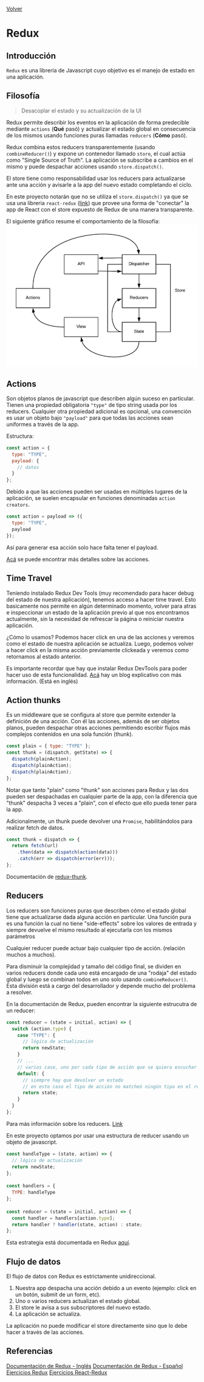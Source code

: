 [Volver](./index.md)

# Redux

## Introducción

`Redux` es una librería de Javascript cuyo objetivo es el manejo de estado en una aplicación.

## Filosofía

> Desacoplar el estado y su actualización de la UI

Redux permite describir los eventos en la aplicación de forma predecible mediante `actions` (**Qué** pasó) y actualizar el estado global en consecuencia de los mismos usando funciones puras llamadas `reducers` (**Cómo** pasó).

Redux combina estos reducers transparentemente (usando `combineReducer()`) y expone un contenedor llamado `store`, el cual actúa como "Single Source of Truth".
La aplicación se subscribe a cambios en el mismo y puede despachar acciones usando `store.dispatch()`.

El store tiene como responsabilidad usar los reducers para actualizarse ante una acción y avisarle a la app del nuevo estado completando el ciclo.

En este proyecto notarán que no se utiliza el `store.dispatch()` ya que se usa una libreria `react-redux` ([link](https://react-redux.js.org/)) que provee una forma de "conectar" la app de React con el store expuesto de Redux de una manera transparente.

El siguiente gráfico resume el comportamiento de la filosofía:
![Architecture](./images/redux-architecture.png)

## Actions

Son objetos planos de javascript que describen algún suceso en particular. Tienen una propiedad obligatoria `"type"` de tipo string usada por los reducers. Cualquier otra propiedad adicional es opcional, una convención es usar un objeto bajo `"payload"` para que todas las acciones sean uniformes a través de la app.

Estructura:

```javascript
const action = {
  type: "TYPE",
  payload: {
    // datos
  }
};
```

Debido a que las acciones pueden ser usadas en múltiples lugares de la aplicación, se suelen encapsular en funciones denominadas `action creators`.

```javascript
const action = payload => ({
  type: "TYPE",
  payload
});
```

Así para generar esa acción solo hace falta tener el payload.

[Acá](https://redux.js.org/basics/actions) se puede encontrar más detalles sobre las acciones.

## Time Travel
Teniendo instalado Redux Dev Tools (muy recomendado para hacer debug del estado de nuestra aplicación), tenemos acceso a hacer time travel. Esto basicamente nos permite en algún determinado momento, volver para atras e inspeccionar un estado de la aplicación previo al que nos encontramos actualmente, sin la necesidad de refrescar la página o reiniciar nuestra aplicación.

¿Cómo lo usamos? Podemos hacer click en una de las acciones y veremos como el estado de nuestra aplicación se actualiza. Luego, podemos volver a hacer click en la misma acción previamente clickeada y veremos como retornamos al estado anterior.

Es importante recordar que hay que instalar Redux DevTools para poder hacer uso de esta funcionalidad.
[Acá](https://medium.com/the-web-tub/time-travel-in-react-redux-apps-using-the-redux-devtools-5e94eba5e7c0) hay un blog explicativo con más información. (Está en inglés) 

## Action thunks

Es un middleware que se configura al store que permite extender la definición de una acción. Con él las acciones, además de ser objetos planos, pueden despachar otras acciones permitiendo escribir flujos más complejos contenidos en una sola función (thunk).

```javascript
const plain = { type: "TYPE" };
const thunk = (dispatch, getState) => {
  dispatch(plainAction);
  dispatch(plainAction);
  dispatch(plainAction);
};
```

Notar que tanto "plain" como "thunk" son acciones para Redux y las dos pueden ser despachadas en cualquier parte de la app, con la diferencia que "thunk" despacha 3 veces a "plain", con el efecto que ello pueda tener para la app.

Adicionalmente, un thunk puede devolver una `Promise`, habilitándolos para realizar fetch de datos.

```javascript
const thunk = dispatch => {
  return fetch(url)
    .then(data => dispatch(action(data)))
    .catch(err => dispatch(error(err)));
};
```

Documentación de [redux-thunk](https://github.com/reduxjs/redux-thunk).

## Reducers

Los reducers son funciones puras que describen cómo el estado global tiene que actualizarse dada alguna acción en particular. Una función pura es una función la cual no tiene "side-effects" sobre los valores de entrada y siempre devuelve el mismo resultado al ejecutarla con los mismos parámetros

Cualquier reducer puede actuar bajo cualquier tipo de acción. (relación muchos a muchos).

Para disminuir la complejidad y tamaño del código final, se dividen en varios reducers donde cada uno está encargado de una "rodaja" del estado global y luego se combinan todos en uno solo usando `combineReducer()`. Esta división está a cargo del desarrollador y depende mucho del problema a resolver.

En la documentación de Redux, pueden encontrar la siguiente estrucutra de un reducer:

```javascript
const reducer = (state = initial, action) => {
  switch (action.type) {
    case "TYPE": {
      // lógica de actualización
      return newState;
    }
    // ...
    // varios case, uno por cada tipo de acción que se quiera escuchar
    default: {
      // siempre hay que devolver un estado
      // en este caso el tipo de acción no matcheó ningún tipo en el reducer y se devuelve el state original tal cual está.
      return state;
    }
  }
};
```

Para más información sobre los reducers. [Link](https://redux.js.org/basics/reducers)

En este proyecto optamos por usar una estructura de reducer usando un objeto de javascript.

```javascript
const handleType = (state, action) => {
  // lógica de actualización
  return newState;
};

const handlers = {
  TYPE: handleType
};

const reducer = (state = initial, action) => {
  const handler = handlers[action.type];
  return handler ? handler(state, action) : state;
};
```

Esta estrategia está documentada en Redux [aquí](https://redux.js.org/recipes/reducing-boilerplate#generating-reducers).

## Flujo de datos

El flujo de datos con Redux es estrictamente unidireccional.

1. Nuestra app despacha una acción debido a un evento (ejemplo: click en un botón, submit de un form, etc).
2. Uno o varios reducers actualizan el estado global.
3. El store le avisa a sus subscriptores del nuevo estado.
4. La aplicación se actualiza.

La aplicación no puede modificar el store directamente sino que lo debe hacer a través de las acciones.

## Referencias
[Documentación de Redux - Inglés](https://redux.js.org/introduction/getting-started)
[Documentación de Redux - Español](https://es.redux.js.org/)
[Ejercicios Redux](https://learn.freecodecamp.org/front-end-libraries/redux/)
[Ejercicios React-Redux](https://learn.freecodecamp.org/front-end-libraries/react-and-redux/)
